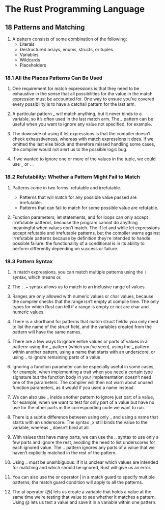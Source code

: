 # The Rust Programming Language

## 18 Patterns and Matching

1. A pattern consists of some combination of the following:
    - Literals
    - Destructured arrays, enums, structs, or tuples
    - Variables
    - Wildcards
    - Placeholders

### 18.1 All the Places Patterns Can Be Used

1. One requirement for match expressions is that they need to be exhaustive in the sense that all possibilities for the value in the match expression must be accounted for. One way to ensure you’ve covered every possibility is to have a catchall pattern for the last arm.

2. A particular pattern _ will match anything, but it never binds to a variable, so it’s often used in the last match arm. The _ pattern can be useful when you want to ignore any value not specified, for example.

3. The downside of using if let expressions is that the compiler doesn’t check exhaustiveness, whereas with match expressions it does. If we omitted the last else block and therefore missed handling some cases, the compiler would not alert us to the possible logic bug.

4. If we wanted to ignore one or more of the values in the tuple, we could use `_` or `..`

### 18.2 Refutability: Whether a Pattern Might Fail to Match

1. Patterns come in two forms: refutable and irrefutable.
    - Patterns that will match for any possible value passed are irrefutable.
    - Patterns that can fail to match for some possible value are refutable.

2. Function parameters, let statements, and for loops can only accept irrefutable patterns, because the program cannot do anything meaningful when values don’t match. The if let and while let expressions accept refutable and irrefutable patterns, but the compiler warns against irrefutable patterns because by definition they’re intended to handle possible failure: the functionality of a conditional is in its ability to perform differently depending on success or failure.

### 18.3 Pattern Syntax

1. In match expressions, you can match multiple patterns using the `|` syntax, which means or.

2. The `..=` syntax allows us to match to an inclusive range of values.

3. Ranges are only allowed with numeric values or char values, because the compiler checks that the range isn’t empty at compile time. The only types for which Rust can tell if a range is empty or not are char and numeric values.

4. There is a shorthand for patterns that match struct fields: you only need to list the name of the struct field, and the variables created from the pattern will have the same names.

5. There are a few ways to ignore entire values or parts of values in a pattern: using the _ pattern (which you’ve seen), using the _ pattern within another pattern, using a name that starts with an underscore, or using .. to ignore remaining parts of a value.

6. Ignoring a function parameter can be especially useful in some cases, for example, when implementing a trait when you need a certain type signature but the function body in your implementation doesn’t need one of the parameters. The compiler will then not warn about unused function parameters, as it would if you used a name instead.

7. We can also use _ inside another pattern to ignore just part of a value, for example, when we want to test for only part of a value but have no use for the other parts in the corresponding code we want to run.

8. There is a subtle difference between using only _ and using a name that starts with an underscore. The syntax _x still binds the value to the variable, whereas _ doesn’t bind at all.

9. With values that have many parts, we can use the .. syntax to use only a few parts and ignore the rest, avoiding the need to list underscores for each ignored value. The .. pattern ignores any parts of a value that we haven’t explicitly matched in the rest of the pattern.

10. Using .. must be unambiguous. If it is unclear which values are intended for matching and which should be ignored, Rust will give us an error.

11. You can also use the or operator | in a match guard to specify multiple patterns; the match guard condition will apply to all the patterns.

12. The at operator (@) lets us create a variable that holds a value at the same time we’re testing that value to see whether it matches a pattern. Using @ lets us test a value and save it in a variable within one pattern.
